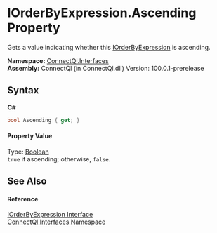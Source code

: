 # IOrderByExpression.Ascending Property 
 

Gets a value indicating whether this <a href="T_ConnectQl_Interfaces_IOrderByExpression">IOrderByExpression</a> is ascending.

**Namespace:**&nbsp;<a href="N_ConnectQl_Interfaces">ConnectQl.Interfaces</a><br />**Assembly:**&nbsp;ConnectQl (in ConnectQl.dll) Version: 100.0.1-prerelease

## Syntax

**C#**<br />
``` C#
bool Ascending { get; }
```


#### Property Value
Type: <a href="http://msdn2.microsoft.com/en-us/library/a28wyd50" target="_blank">Boolean</a><br />`true` if ascending; otherwise, `false`.

## See Also


#### Reference
<a href="T_ConnectQl_Interfaces_IOrderByExpression">IOrderByExpression Interface</a><br /><a href="N_ConnectQl_Interfaces">ConnectQl.Interfaces Namespace</a><br />